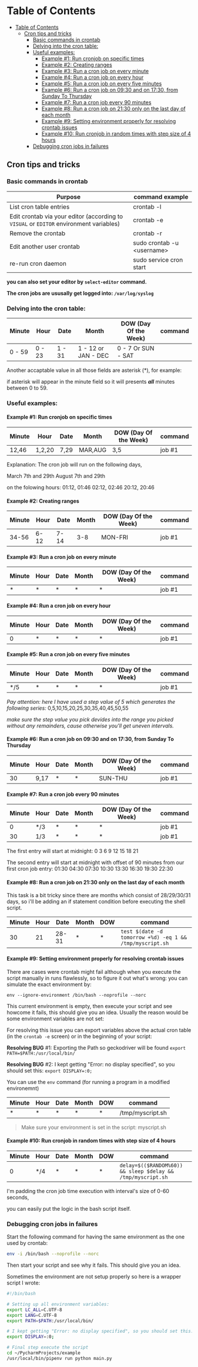 
Table of Contents
=================

<!--ts-->
   * [Table of Contents](#table-of-contents)
      * [Cron tips and tricks](#cron-tips-and-tricks)
         * [Basic commands in crontab](#basic-commands-in-crontab)
         * [Delving into the cron table:](#delving-into-the-cron-table)
         * [Useful examples:](#useful-examples)
            * [Example #1: Run cronjob on specific times](#example-1-run-cronjob-on-specific-times)
            * [Example #2: Creating ranges](#example-2-creating-ranges)
            * [Example #3: Run a cron job on every minute](#example-3-run-a-cron-job-on-every-minute)
            * [Example #4: Run a cron job on every hour](#example-4-run-a-cron-job-on-every-hour)
            * [Example #5: Run a cron job on every five minutes](#example-5-run-a-cron-job-on-every-five-minutes)
            * [Example #6: Run a cron job on 09:30 and on 17:30, from Sunday To Thursday](#example-6-run-a-cron-job-on-0930-and-on-1730-from-sunday-to-thursday)
            * [Example #7: Run a cron job every 90 minutes](#example-7-run-a-cron-job-every-90-minutes)
            * [Example #8: Run a cron job on 21:30 only on the last day of each month](#example-8-run-a-cron-job-on-2130-only-on-the-last-day-of-each-month)
            * [Example #9: Setting environment properly for resolving crontab issues](#example-9-setting-environment-properly-for-resolving-crontab-issues)
            * [Example #10: Run cronjob in random times with step size of 4 hours](#example-10-run-cronjob-in-random-times-with-step-size-of-4-hours)
         * [Debugging cron jobs in failures](#debugging-cron-jobs-in-failures)

<!-- Added by: gil_diy, at: 2018-08-28T01:53+03:00 -->

<!--te-->


## Cron tips and tricks

### Basic commands in crontab

Purpose | command example
------------ | -------------
List cron table entries | crontab -l
Edit crontab via your editor (according to `VISUAL` or `EDITOR` environment variables) | crontab -e
Remove the crontab | crontab -r
Edit another user crontab | sudo crontab -u &lt;username&gt;
re-run cron daemon | sudo service cron start

**you can also set your editor by `select-editor` command.**

**The cron jobs are ususally get logged into: `/var/log/syslog`**

### Delving into the cron table:

Minute | Hour | Date | Month | DOW (Day Of the Week)  | command
------|----- | ----|-----|------|---------
0 - 59 |  0 - 23 | 1 - 31 | 1 - 12 or JAN - DEC | 0 - 7 Or SUN - SAT


Another accaptable value in all those fields are asterisk (\*),
for example:


if asterisk will appear in the minute field so it will presents
 _**all**_ minutes between 0 to 59.


### Useful examples:
#### Example #1: Run cronjob on specific times

Minute | Hour | Date | Month | DOW (Day Of the Week)  | command
------|----- | ----|-----|------|---------
12,46 |  1,2,20 | 7,29 | MAR,AUG | 3,5 | job #1

Explanation:
The cron job will run on the following days,

March 7th and 29th
August 7th and 29th

on the folowing hours:
01:12, 01:46
02:12, 02:46
20:12, 20:46

#### Example #2: Creating ranges

Minute | Hour | Date | Month | DOW (Day Of the Week)  | command
------|----- | ----|-----|------|---------
34-56 |  6-12 | 7-14 | 3-8 | MON-FRI | job #1


#### Example #3: Run a cron job on every minute

Minute | Hour | Date | Month | DOW (Day Of the Week)  | command
------|----- | ----|-----|------|---------
\* |  * | * | * | * | job #1

#### Example #4: Run a cron job on every hour

Minute | Hour | Date | Month | DOW (Day Of the Week)  | command
------|----- | ----|-----|------|---------
0 |  * | * | * | * | job #1

#### Example #5: Run a cron job on every five minutes

Minute | Hour | Date | Month | DOW (Day Of the Week)  | command
------|----- | ----|-----|------|---------
*/5 |  * | * | * | * | job #1

*Pay attention: here I have used a step value of 5 which generates the following series:*
0,5,10,15,20,25,30,35,40,45,50,55

*make sure the step value you pick  devides into the range you picked without any remainders, cause otherwise you'll get uneven intervals.*


#### Example #6: Run a cron job on 09:30 and on 17:30, from Sunday To Thursday

Minute | Hour | Date | Month | DOW (Day Of the Week)  | command
------|----- | ----|-----|------|---------
30 |  9,17 | * | * | SUN-THU | job #1

#### Example #7: Run a cron job every 90 minutes

Minute | Hour | Date | Month | DOW (Day Of the Week)  | command
------|----- | ----|-----|------|---------
0 |  */3 | * | * | * | job #1
30 |  1/3 | * | * | * | job #1


The first entry will start at midnight:    0		       3		6		9		12		15		18		21

The second entry will start at midnight with offset of 90 minutes from our first cron job entry:
  01:30	  04:30	07:30	10:30	13:30	16:30	19:30	22:30

#### Example #8: Run a cron job on 21:30 only on the last day of each month

This task is a bit tricky since there are months which consist of 28/29/30/31 days, so i'll be adding an if statement condition before executing the shell script.

Minute | Hour | Date | Month | DOW   | command
------|----- | ----|-----|------|---------
30 |  21 | 28-31 | * | * | `test $(date -d tomorrow +%d) -eq 1 && /tmp/myscript.sh`


#### Example #9: Setting environment properly for resolving crontab issues

There are cases were crontab might fail although when you execute the script manually in runs flawlessly, so to figure it out what's wrong:
you can simulate the exact environment by:

`env --ignore-environment /bin/bash --noprofile --norc`

This current environment is empty,
then execute your script and see howcome it fails,
this should give you an idea.
Usually the reason would be some environment variables are not set:

For resolving this issue you can export variables above the actual cron table
(in the `crontab -e` screen) or in the beginning of your script:

**Resolving BUG** #1: Exporting the Path so geckodriver will be found
`export PATH=$PATH:/usr/local/bin/`

**Resolving BUG** #2: I kept getting "Error: no display specified", so you should set this:
`export DISPLAY=:0;`


You can use the `env` command (for running a program in a modified environemnt)


Minute | Hour | Date | Month | DOW   | command
------|----- | ----|-----|------|---------
\* |  * | * | * | * |  /tmp/myscript.sh


> Make sure your environment is set in the script: myscript.sh

#### Example #10: Run cronjob in random times with step size of 4 hours

Minute | Hour | Date | Month | DOW   | command
------|----- | ----|-----|------|---------
0 |  */4 | * | * | * | `delay=$(($RANDOM%60)) && sleep $delay && /tmp/myscript.sh`


I'm padding the cron job time execution with interval's size of 0-60 seconds,

you can easily put the logic in the bash script itself.


### Debugging cron jobs in failures

Start the following command for having the same environment as the one used by crontab:
```bash
env -i /bin/bash --noprofile --norc
```
Then start your script and see why it fails. This should give you an idea.

Sometimes the environment are not setup properly so here is a wrapper script I wrote:
```bash
#!/bin/bash

# Setting up all environment variables:
export LC_ALL=C.UTF-8
export LANG=C.UTF-8
export PATH=$PATH:/usr/local/bin/

# I kept getting "Error: no display specified", so you should set this:
export DISPLAY=:0;

# Final step execute the script
cd ~/PycharmProjects/example
/usr/local/bin/pipenv run python main.py
```

